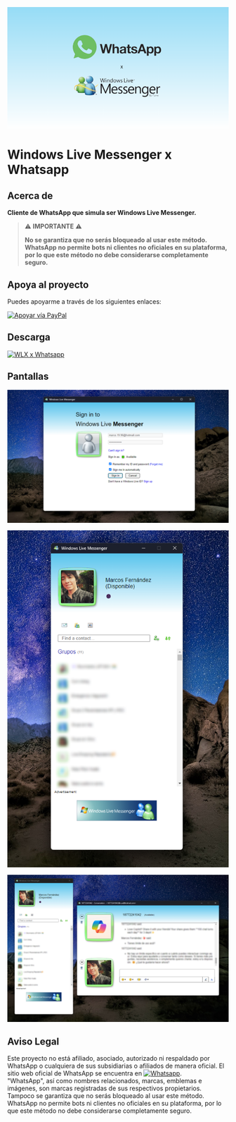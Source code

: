 ![Logo](img/LogoApp.png)

# Windows Live Messenger x Whatsapp

## Acerca de
**Cliente de WhatsApp que simula ser Windows Live Messenger.**

> ⚠️ **IMPORTANTE**  ⚠️
>
> **No se garantiza que no serás bloqueado al usar este método. WhatsApp no permite bots ni clientes no oficiales en su plataforma, por lo que este método no debe considerarse completamente seguro.**

## Apoya al proyecto

Puedes apoyarme a través de los siguientes enlaces:

[![Apoyar vía PayPal](https://img.shields.io/badge/Paypal-lTunix-0070ba)](https://www.paypal.com/donate/?hosted_button_id=DHSW5ZHDCFXNY)

## Descarga

[![WLX x Whatsapp](https://img.shields.io/badge/WLX-Whatsapp-25d366)](https://github.com/lTunix/WLMxWhatsapp/releases/latest/download/WLM.x.Whatsapp.Setup.1.0.0.exe)

## Pantallas

![Logo](img/Screenshot_1.png)

![Logo](img/Screenshot_2.png)

![Logo](img/Screenshot_3.png)

## Aviso Legal

Este proyecto no está afiliado, asociado, autorizado ni respaldado por WhatsApp o cualquiera de sus subsidiarias o afiliados de manera oficial. El sitio web oficial de WhatsApp se encuentra en [![Whatsapp](https://img.shields.io/badge/Whatsapp-25d366)](https://www.whatsapp.com/).  
"WhatsApp", así como nombres relacionados, marcas, emblemas e imágenes, son marcas registradas de sus respectivos propietarios.  
Tampoco se garantiza que no serás bloqueado al usar este método. WhatsApp no permite bots ni clientes no oficiales en su plataforma, por lo que este método no debe considerarse completamente seguro.
